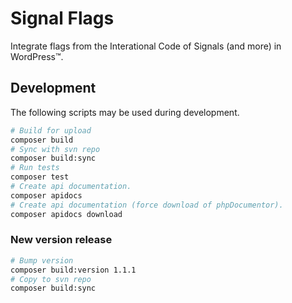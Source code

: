 # Signal Flags

Integrate flags from the Interational Code of Signals (and more) in WordPress™.

## Development

The following scripts may be used during development.
```bash
# Build for upload
composer build
# Sync with svn repo
composer build:sync
# Run tests
composer test
# Create api documentation.
composer apidocs
# Create api documentation (force download of phpDocumentor).
composer apidocs download
```

### New version release
```bash
# Bump version
composer build:version 1.1.1
# Copy to svn repo
composer build:sync
```
